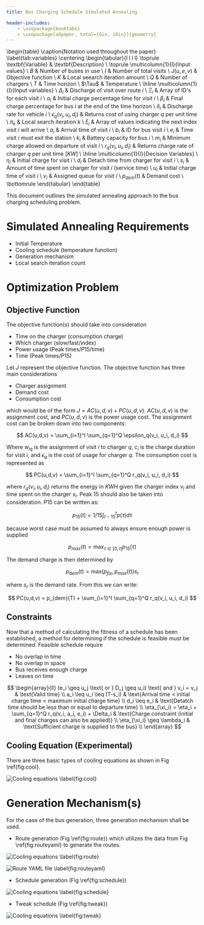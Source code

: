 ```yaml
---
title: Bus Charging Schedule Simulated Annealing

header-includes:
	- \usepackage{booktabs}
	- \usepackage[a4paper, total={6in, 10in}]{geometry}
---
```


\begin{table}
	\caption{Notation used throughout the paper}
	\label{tab:variables}
	\centering
	\begin{tabular}{l l l l}
		\toprule
		\textbf{Variable} & \textbf{Description}                                                            \\
		\toprule
		\multicolumn{1}{l}{Input values}                                                                    \\
			$B$           & Number of buses in use                                                      \\
			$I$           & Number of total visits                                                      \\
			$J(u,e,v)$    & Objective function                                                          \\
			$K$           & Local seearch iteration amount                                              \\
			$Q$           & Number of chargers                                                          \\
			$T$           & Time horizon                                                                \\
			$\Tau$        & Temperature                                                                 \\
		\hline
		\multicolumn{1}{l}{Input variables}                                                                 \\
			$\Delta_i$                  & Discharge of visit over route $i$                                  \\
			$\Xi_i$                     & Array of ID's for each visit $i$                                   \\
			$\alpha_i$                  & Initial charge percentage time for visit $i$                       \\
			$\beta_i$                   & Final charge percentage for bus $i$ at the end of the time horizon \\
			$\delta_i$                  & Discharge rate for vehicle $i$                                     \\
			$\epsilon_q(v_i, u_i, d_i)$ & Returns cost of using charger $q$ per unit time                    \\
			$\pi_k$                     & Local search iteration $k$                                         \\
			$\xi_i$                     & Array of values indicating the next index visit $i$ will arrive    \\
			$a_i$                       & Arrival time of visit $i$                                          \\
			$b_i$                       & ID for bus visit $i$                                               \\
			$e_i$                       & Time visit $i$ must exit the station                               \\
			$k_i$                       & Battery capacity for bus $i$                                       \\
			$m_i$                       & Minimum charge allowed on departure of visit $i$                   \\
			$r_q(v_i, u_i, d_i)$        & Returns charge rate of charger $q$ per unit time [$KW$]            \\
		\hline
		\multicolumn{1}{l}{Decision Variables}                                                              \\
			$\eta_i$      & Initial charge for visit $i$                                                \\
			$d_i$         & Detach time from charger for visit $i$                                      \\
			$s_i$         & Amount of time spent on charger for visit $i$ (service time)                \\
			$u_i$         & Initial charge time of visit $i$                                            \\
			$v_i$         & Assigned queue for visit $i$                                                \\
			$p_{dem}(t)$  & Demand cost                                                                 \\
			\bottomrule
	\end{tabular}
\end{table}

This document outlines the simulated annealing approach to the bus charging scheduling problem.

# Simulated Annealing Requirements
* Initial Temperature
* Cooling schedule (temperature function)
* Generation mechanism
* Local search iteration count

# Optimization Problem

## Objective Function
The objective function(s) should take into consideration

* Time on the charger (consumption charge)
* Which charger (slow/fast/index)
* Power usage (Peak times/P15/time)
* Time (Peak times/P15)
<!-- * Temperature (Encourage exploration at the beginning and discourage near the end) TODO: Find reference on this -->

Let $J$ represent the objective function. The objective function has three main considerations

* Charger assignment
* Demand cost
* Consumption cost
<!-- * Temperature TODO: Find reference -->

which would be of the form $J = AC(u, d, v) + PC(u, d, v)$. $AC(u, d, v)$ is the assignment cost, and $PC(u, d, v)$ is the power usage cost. The assignment cost can be broken down into two components:

$$
AC(u,d,v) = \sum_{i=1}^I \sum_{q=1}^Q  \epsilon_q(v_i, u_i, d_i)
$$

Where $w_{iq}$ is the assignment of visit $i$ to charger $q$, $c_i$ is the charge duration for visit $i$, and $\epsilon_q$ is the cost of usage for charger $q$. The consumption cost is represented as

$$
PC(u,d,v) = \sum_{i=1}^I \sum_{q=1}^Q r_q(v_i, u_i, d_i)
$$

where $r_q(v_i, u_i, d_i)$ returns the energy in $KWH$ given the charger index $v_i$ and time spent on the charger $s_i$. Peak 15 should also be taken into consideration. P15 can be written as:

$$
p_{15}(t) = 1/15 \int_{t-15}^{t} p(\tau) d\tau
$$

because worst case must be assumed to always ensure enough power is supplied

$$
p_{max}(t) = \text{max}_{\tau\in [0,t]}p_{15}(\tau)
$$

The demand charge is then determined by

$$
p_{dem}(t) = \text{max}(p_{fix},p_{max}(t))s_r
$$

where $s_r$ is the demand rate. From this we can write:

$$
PC(u,d,v) = p_{dem}(T) + \sum_{i=1}^I \sum_{q=1}^Q r_q(v_i, u_i, d_i)
$$


## Constraints
Now that a method of calculating the fitness of a schedule has been established, a method for determining if the schedule is feasible must be determined. Feasible schedule require

* No overlap in time
* No overlap in space
* Bus receives enough charge
* Leaves on time

$$
\begin{array}{ll}
	(e_i \geq u_j \text{ or } D_j \geq u_i) \text{ and } v_i = v_j     & \text{Valid time}                                                        \\
	a_i \leq u_i \leq (T-s_i)                                          & \text{Arrival time < initial charge time < maximum initial charge time}  \\
	d_i \leq e_i                                                       & \text{Detatch time should be less than or equal to departure time}       \\
	\eta_{\xi_i} = \eta_i + \sum_{q=1}^Q r_q(v_i, a_i, e_i) + \Delta_i & \text{Charge constraint (initial and final charges can also be applied)} \\
	\eta_{\xi_i} \geq \lambda_i                                        & \text{Sufficient charge is supplied to the bus}                          \\
\end{array}
$$

## Cooling Equation (Experimental)
There are three basic types of cooling equations as shown in Fig \ref{fig:cool}.

![Cooling equations \label{fig:cool}](uml/cool-func.jpg)

# Generation Mechanism(s)
For the case of the bus generation, three generation mechanism shall be used.

* Route generation (Fig \ref{fig:route}) which utilizes the data from Fig \ref{fig:routeyaml} to generate the routes.

![Cooling equations \label{fig:route}](uml/route_generation.png)

![Route YAML file \label{fig:routeyaml}](uml/schedule_yaml.png)
	
* Schedule generation (Fig \ref{fig:schedule})

![Cooling equations \label{fig:schedule}](uml/charge_solution.png)

* Tweak schedule (Fig \ref{fig:tweak})

![Cooling equations \label{fig:tweak}](uml/charge_tweak.png)
